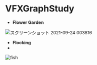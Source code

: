 # VFXGraphStudy
- **Flower Garden**  
  
![スクリーンショット 2021-09-24 003816](https://user-images.githubusercontent.com/55338725/134539158-894b22aa-6fb6-4f43-b32d-bb4d236c16f4.png)

- **Flocking**  
- 
![fish](https://user-images.githubusercontent.com/55338725/142363463-c1e30337-2f3a-4f27-bd77-f5f7b1e417bc.png)
